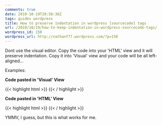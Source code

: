 ```yaml
---
comments: true
date: 2010-10-19T20:58:38Z
tags: guides wordpress
title: How to preserve indentation in wordpress [sourcecode] tags
url: /2010/10/19/how-to-keep-indentation-in-wordpress-sourcecode-tags/
wordpress_id: 150
wordpress_url: http://nathanf77.wordpress.com/?p=150
---
```


Dont use the visual editor. Copy the code into your 'HTML' view and it will preserve indentation. Copy it into 'Visual' view and your code will be all left-aligned...

Examples:

<strong>Code pasted in 'Visual' View</strong>

{{< highlight html >}}
<indent>
<indent>
<indent>
</indent>
</indent>
</indent>
{{< / highlight >}}

<strong>Code pasted in 'HTML' View</strong>

{{< highlight html >}}
<indent>
    <indent>
        <indent>
        </indent>
    </indent>
</indent>
{{< / highlight >}}

YMMV, I guess, but this is what works for me.

